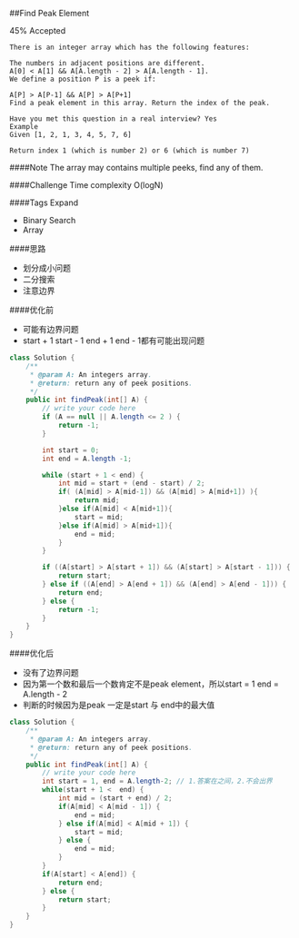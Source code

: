 ##Find Peak Element

45% Accepted


    There is an integer array which has the following features:

	The numbers in adjacent positions are different.
	A[0] < A[1] && A[A.length - 2] > A[A.length - 1].
	We define a position P is a peek if:

	A[P] > A[P-1] && A[P] > A[P+1]
	Find a peak element in this array. Return the index of the peak.

	Have you met this question in a real interview? Yes
	Example
	Given [1, 2, 1, 3, 4, 5, 7, 6]

	Return index 1 (which is number 2) or 6 (which is number 7)

####Note
The array may contains multiple peeks, find any of them.

####Challenge
Time complexity O(logN)

####Tags Expand
- Binary Search
- Array

####思路
- 划分成小问题
- 二分搜索
- 注意边界


####优化前
- 可能有边界问题
- start + 1 start - 1 end + 1 end - 1都有可能出现问题

```java
class Solution {
    /**
     * @param A: An integers array.
     * @return: return any of peek positions.
     */
    public int findPeak(int[] A) {
        // write your code here
        if (A == null || A.length <= 2 ) {
            return -1;
        }

        int start = 0;
        int end = A.length -1;

        while (start + 1 < end) {
            int mid = start + (end - start) / 2;
            if( (A[mid] > A[mid-1]) && (A[mid] > A[mid+1]) ){
                return mid;
            }else if(A[mid] < A[mid+1]){
                start = mid;
            }else if(A[mid] > A[mid+1]){
                end = mid;
            }
        }

        if ((A[start] > A[start + 1]) && (A[start] > A[start - 1])) {
            return start;
        } else if ((A[end] > A[end + 1]) && (A[end] > A[end - 1])) {
            return end;
        } else {
            return -1;
        }
    }
}
```

####优化后
- 没有了边界问题
- 因为第一个数和最后一个数肯定不是peak element，所以start = 1 end = A.length - 2
- 判断的时候因为是peak 一定是start 与 end中的最大值

```java
class Solution {
    /**
     * @param A: An integers array.
     * @return: return any of peek positions.
     */
    public int findPeak(int[] A) {
        // write your code here
        int start = 1, end = A.length-2; // 1.答案在之间，2.不会出界
        while(start + 1 <  end) {
            int mid = (start + end) / 2;
            if(A[mid] < A[mid - 1]) {
                end = mid;
            } else if(A[mid] < A[mid + 1]) {
                start = mid;
            } else {
                end = mid;
            }
        }
        if(A[start] < A[end]) {
            return end;
        } else {
            return start;
        }
    }
}
```
